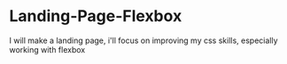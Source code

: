 # Landing-Page-Flexbox

I will make a landing page, i'll focus on improving my css skills, especially working with flexbox